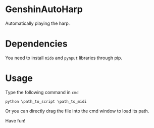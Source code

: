 # GenshinAutoHarp
Automatically playing the harp.
# Dependencies
You need to install `mido` and `pynput` libraries through pip.
# Usage
Type the following command in `cmd`
```
python \path_to_script \path_to_midi
```
Or you can directly drag the file into the cmd window to load its path.

Have fun!
